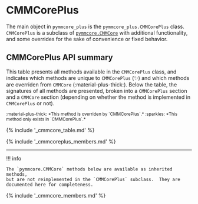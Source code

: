 # CMMCorePlus

The main object in `pymmcore_plus` is the `pymmcore_plus.CMMCorePlus` class.
`CMMCorePlus` is a subclass of
[`pymmcore.CMMCore`](https://github.com/micro-manager/pymmcore) with additional
functionality, and some overrides for the sake of convenience or fixed behavior.

## CMMCorePlus API summary

This table presents all methods available in the `CMMCorePlus` class, and
indicates which methods are unique to `CMMCorePlus` (:sparkles:) and which
methods are overriden from `CMMCore` (:material-plus-thick:).  Below the
table, the signatures of all methods are presented, broken into a
`CMMCorePlus` section and a `CMMCore` section (depending on whether the
method is implemented in `CMMCorePlus` or not).

<small>
:material-plus-thick:  *This method is overriden by `CMMCorePlus`.*
:sparkles:  *This method only exists in `CMMCorePlus`.*
</small>

{% include '_cmmcore_table.md' %}

{% include '_cmmcoreplus_members.md' %}

----------------

!!! info

    The `pymmcore.CMMCore` methods below are available as inherited methods,
    but are not reimplemented in the `CMMCorePlus` subclass.  They are
    documented here for completeness.

{% include '_cmmcore_members.md' %}
